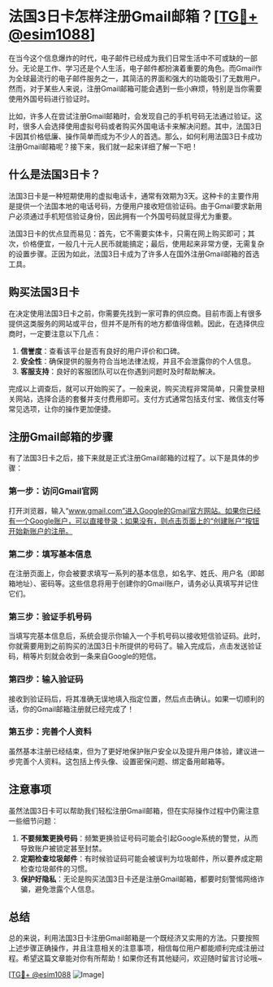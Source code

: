 # 法国3日卡怎样注册Gmail邮箱？[[TG💪+ @esim1088](https://t.me/s/esim1088)]

在当今这个信息爆炸的时代，电子邮件已经成为我们日常生活中不可或缺的一部分。无论是工作、学习还是个人生活，电子邮件都扮演着重要的角色。而Gmail作为全球最流行的电子邮件服务之一，其简洁的界面和强大的功能吸引了无数用户。然而，对于某些人来说，注册Gmail邮箱可能会遇到一些小麻烦，特别是当你需要使用外国号码进行验证时。

比如，许多人在尝试注册Gmail邮箱时，会发现自己的手机号码无法通过验证。这时，很多人会选择使用虚拟号码或者购买外国电话卡来解决问题。其中，法国3日卡因其价格低廉、操作简单而成为不少人的首选。那么，如何利用法国3日卡成功注册Gmail邮箱呢？接下来，我们就一起来详细了解一下吧！

## 什么是法国3日卡？

法国3日卡是一种短期使用的虚拟电话卡，通常有效期为3天。这种卡的主要作用是提供一个法国本地的电话号码，方便用户接收短信验证码。由于Gmail要求新用户必须通过手机短信验证身份，因此拥有一个外国号码就显得尤为重要。

法国3日卡的优点显而易见：首先，它不需要实体卡，只需在网上购买即可；其次，价格便宜，一般几十元人民币就能搞定；最后，使用起来非常方便，无需复杂的设置步骤。正因为如此，法国3日卡成为了许多人在国外注册Gmail邮箱的首选工具。

## 购买法国3日卡

在决定使用法国3日卡之前，你需要先找到一家可靠的供应商。目前市面上有很多提供这类服务的网站或平台，但并不是所有的地方都值得信赖。因此，在选择供应商时，一定要注意以下几点：

1. **信誉度**：查看该平台是否有良好的用户评价和口碑。
2. **安全性**：确保提供的服务符合当地法律法规，并且不会泄露你的个人信息。
3. **客服支持**：良好的客服团队可以在你遇到问题时及时帮助解决。

完成以上调查后，就可以开始购买了。一般来说，购买流程非常简单，只需登录相关网站，选择合适的套餐并支付费用即可。支付方式通常包括支付宝、微信支付等常见选项，让你的操作更加便捷。

## 注册Gmail邮箱的步骤

有了法国3日卡之后，接下来就是正式注册Gmail邮箱的过程了。以下是具体的步骤：

### 第一步：访问Gmail官网

打开浏览器，输入“www.gmail.com”进入Google的Gmail官方网站。如果你已经有一个Google账户，可以直接登录；如果没有，则点击页面上的“创建账户”按钮开始新账户的注册。

### 第二步：填写基本信息

在注册页面上，你会被要求填写一系列的基本信息，如名字、姓氏、用户名（即邮箱地址）、密码等。这些信息将用于创建你的Gmail账户，请务必认真填写并记住它们。

### 第三步：验证手机号码

当填写完基本信息后，系统会提示你输入一个手机号码以接收短信验证码。此时，你就需要用到之前购买的法国3日卡所提供的号码了。输入完成后，点击发送验证码，稍等片刻就会收到一条来自Google的短信。

### 第四步：输入验证码

接收到验证码后，将其准确无误地填入指定位置，然后点击确认。如果一切顺利的话，你的Gmail邮箱注册就已经完成了！

### 第五步：完善个人资料

虽然基本注册已经结束，但为了更好地保护账户安全以及提升用户体验，建议进一步完善个人资料。这包括上传头像、设置密保问题、绑定备用邮箱等。

## 注意事项

虽然法国3日卡可以帮助我们轻松注册Gmail邮箱，但在实际操作过程中仍需注意一些细节问题：

1. **不要频繁更换号码**：频繁更换验证号码可能会引起Google系统的警觉，从而导致账户被锁定甚至封禁。
2. **定期检查垃圾邮件**：有时候验证码可能会被误判为垃圾邮件，所以要养成定期检查垃圾邮件的习惯。
3. **保护好隐私**：无论是购买法国3日卡还是注册Gmail邮箱，都要时刻警惕网络诈骗，避免泄露个人信息。

## 总结

总的来说，利用法国3日卡注册Gmail邮箱是一个既经济又实用的方法。只要按照上述步骤正确操作，并且注意相关的注意事项，相信每位用户都能顺利完成注册过程。希望这篇文章能对你有所帮助！如果你还有其他疑问，欢迎随时留言讨论哦~

[[TG💪+ @esim1088](https://t.me/s/esim1088) ![Image](https://i.postimg.cc/4NQfJmqS/Snipaste-2025-05-13-00-14-12.png)]